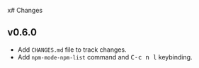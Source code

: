 x# Changes

## v0.6.0

- Add `CHANGES.md` file to track changes.
- Add `npm-mode-npm-list` command and <kbd>C-c n l</kbd> keybinding.
